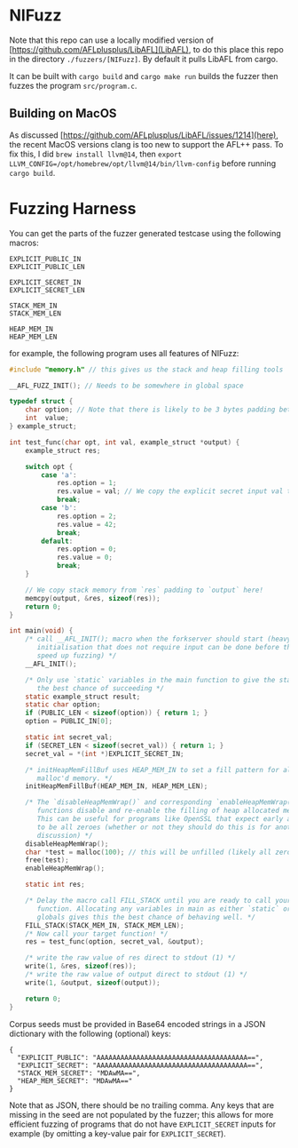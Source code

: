 # NIFuzz

Note that this repo can use a locally modified version of [https://github.com/AFLplusplus/LibAFL](LibAFL), to do this place this repo in the directory `./fuzzers/[NIFuzz]`. By default it pulls LibAFL from cargo.

It can be built with `cargo build` and `cargo make run` builds the fuzzer then fuzzes the program `src/program.c`.

## Building on MacOS

As discussed [https://github.com/AFLplusplus/LibAFL/issues/1214](here), the recent MacOS versions clang is too new to support the AFL++ pass. To fix this, I did `brew install llvm@14`, then
`export LLVM_CONFIG=/opt/homebrew/opt/llvm@14/bin/llvm-config` before running `cargo build`.

# Fuzzing Harness

You can get the parts of the fuzzer generated testcase using the following macros:
```
EXPLICIT_PUBLIC_IN
EXPLICIT_PUBLIC_LEN

EXPLICIT_SECRET_IN
EXPLICIT_SECRET_LEN

STACK_MEM_IN
STACK_MEM_LEN

HEAP_MEM_IN
HEAP_MEM_LEN
```

for example, the following program uses all features of NIFuzz:

```C
#include "memory.h" // this gives us the stack and heap filling tools

__AFL_FUZZ_INIT(); // Needs to be somewhere in global space

typedef struct {
    char option; // Note that there is likely to be 3 bytes padding between option and value
    int  value;
} example_struct;

int test_func(char opt, int val, example_struct *output) {
    example_struct res;

    switch opt {
        case 'a':
            res.option = 1;
            res.value = val; // We copy the explicit secret input val to output here!
            break;
        case 'b':
            res.option = 2;
            res.value = 42;
            break;
        default:
            res.option = 0;
            res.value = 0;
            break;
    }

    // We copy stack memory from `res` padding to `output` here!
    memcpy(output, &res, sizeof(res));
    return 0;
}

int main(void) {
    /* call __AFL_INIT(); macro when the forkserver should start (heavy 
       initialisation that does not require input can be done before this to 
       speed up fuzzing) */
    __AFL_INIT();

    /* Only use `static` variables in the main function to give the stack fill approach 
       the best chance of succeeding */
    static example_struct result;
    static char option;
    if (PUBLIC_LEN < sizeof(option)) { return 1; }
    option = PUBLIC_IN[0];

    static int secret_val;
    if (SECRET_LEN < sizeof(secret_val)) { return 1; }
    secret_val = *(int *)EXPLICIT_SECRET_IN;

    /* initHeapMemFillBuf uses HEAP_MEM_IN to set a fill pattern for all new 
       malloc'd memory. */
    initHeapMemFillBuf(HEAP_MEM_IN, HEAP_MEM_LEN);

    /* The `disableHeapMemWrap()` and corresponding `enableHeapMemWrap()` 
       functions disable and re-enable the filling of heap allocated memory.
       This can be useful for programs like OpenSSL that expect early allocations
       to be all zeroes (whether or not they should do this is for another 
       discussion) */
    disableHeapMemWrap();
    char *test = malloc(100); // this will be unfilled (likely all zeroes)
    free(test);
    enableHeapMemWrap();

    static int res;

    /* Delay the macro call FILL_STACK until you are ready to call your target
       function. Allocating any variables in main as either `static` or as 
       globals gives this the best chance of behaving well. */
    FILL_STACK(STACK_MEM_IN, STACK_MEM_LEN);
    /* Now call your target function! */
    res = test_func(option, secret_val, &output);

    /* write the raw value of res direct to stdout (1) */
    write(1, &res, sizeof(res));
    /* write the raw value of output direct to stdout (1) */
    write(1, &output, sizeof(output));

    return 0;
}
```

Corpus seeds must be provided in Base64 encoded strings in a JSON dictionary with the following (optional) keys:

```
{
  "EXPLICIT_PUBLIC": "AAAAAAAAAAAAAAAAAAAAAAAAAAAAAAAAAAAAAA==",
  "EXPLICIT_SECRET": "AAAAAAAAAAAAAAAAAAAAAAAAAAAAAAAAAAAAAA==",
  "STACK_MEM_SECRET": "MDAwMA==",
  "HEAP_MEM_SECRET": "MDAwMA=="
}
```

Note that as JSON, there should be no trailing comma. Any keys that are missing in the seed are not populated by the fuzzer; this allows for more efficient fuzzing of programs that do not have `EXPLICIT_SECRET` inputs for example (by omitting a key-value pair for `EXPLICIT_SECRET`).
